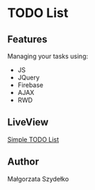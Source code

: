 # TODO List

## Features

Managing your tasks using:
- JS
- JQuery
- Firebase
- AJAX
- RWD

## LiveView

[Simple TODO List](https://codepen.io/sgosia1/full/YeOpjR/)

## Author

Małgorzata Szydełko
